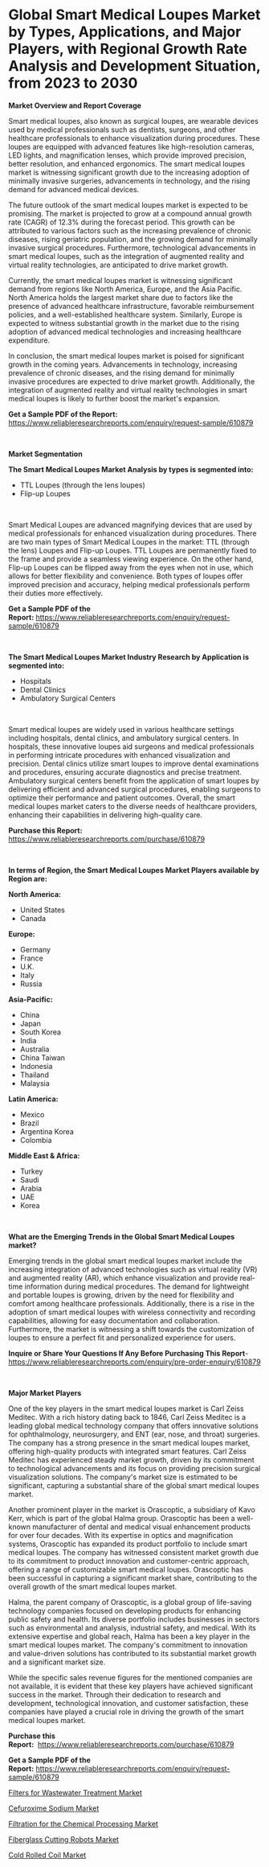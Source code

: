 <p><h1>Global Smart Medical Loupes Market by Types, Applications, and Major Players, with Regional Growth Rate Analysis and Development Situation, from 2023 to 2030</h1></p><p><strong>Market Overview and Report Coverage</strong></p>
<p><p>Smart medical loupes, also known as surgical loupes, are wearable devices used by medical professionals such as dentists, surgeons, and other healthcare professionals to enhance visualization during procedures. These loupes are equipped with advanced features like high-resolution cameras, LED lights, and magnification lenses, which provide improved precision, better resolution, and enhanced ergonomics. The smart medical loupes market is witnessing significant growth due to the increasing adoption of minimally invasive surgeries, advancements in technology, and the rising demand for advanced medical devices.</p><p>The future outlook of the smart medical loupes market is expected to be promising. The market is projected to grow at a compound annual growth rate (CAGR) of 12.3% during the forecast period. This growth can be attributed to various factors such as the increasing prevalence of chronic diseases, rising geriatric population, and the growing demand for minimally invasive surgical procedures. Furthermore, technological advancements in smart medical loupes, such as the integration of augmented reality and virtual reality technologies, are anticipated to drive market growth.</p><p>Currently, the smart medical loupes market is witnessing significant demand from regions like North America, Europe, and the Asia Pacific. North America holds the largest market share due to factors like the presence of advanced healthcare infrastructure, favorable reimbursement policies, and a well-established healthcare system. Similarly, Europe is expected to witness substantial growth in the market due to the rising adoption of advanced medical technologies and increasing healthcare expenditure.</p><p>In conclusion, the smart medical loupes market is poised for significant growth in the coming years. Advancements in technology, increasing prevalence of chronic diseases, and the rising demand for minimally invasive procedures are expected to drive market growth. Additionally, the integration of augmented reality and virtual reality technologies in smart medical loupes is likely to further boost the market's expansion.</p></p>
<p><strong>Get a Sample PDF of the Report:</strong> <a href="https://www.reliableresearchreports.com/enquiry/request-sample/610879">https://www.reliableresearchreports.com/enquiry/request-sample/610879</a></p>
<p>&nbsp;</p>
<p><strong>Market Segmentation</strong></p>
<p><strong>The Smart Medical Loupes Market Analysis by types is segmented into:</strong></p>
<p><ul><li>TTL Loupes (through the lens loupes)</li><li>Flip-up Loupes</li></ul></p>
<p>&nbsp;</p>
<p><p>Smart Medical Loupes are advanced magnifying devices that are used by medical professionals for enhanced visualization during procedures. There are two main types of Smart Medical Loupes in the market: TTL (through the lens) Loupes and Flip-up Loupes. TTL Loupes are permanently fixed to the frame and provide a seamless viewing experience. On the other hand, Flip-up Loupes can be flipped away from the eyes when not in use, which allows for better flexibility and convenience. Both types of loupes offer improved precision and accuracy, helping medical professionals perform their duties more effectively.</p></p>
<p><strong>Get a Sample PDF of the Report:</strong>&nbsp;<a href="https://www.reliableresearchreports.com/enquiry/request-sample/610879">https://www.reliableresearchreports.com/enquiry/request-sample/610879</a></p>
<p>&nbsp;</p>
<p><strong>The Smart Medical Loupes Market Industry Research by Application is segmented into:</strong></p>
<p><ul><li>Hospitals</li><li>Dental Clinics</li><li>Ambulatory Surgical Centers</li></ul></p>
<p>&nbsp;</p>
<p><p>Smart medical loupes are widely used in various healthcare settings including hospitals, dental clinics, and ambulatory surgical centers. In hospitals, these innovative loupes aid surgeons and medical professionals in performing intricate procedures with enhanced visualization and precision. Dental clinics utilize smart loupes to improve dental examinations and procedures, ensuring accurate diagnostics and precise treatment. Ambulatory surgical centers benefit from the application of smart loupes by delivering efficient and advanced surgical procedures, enabling surgeons to optimize their performance and patient outcomes. Overall, the smart medical loupes market caters to the diverse needs of healthcare providers, enhancing their capabilities in delivering high-quality care.</p></p>
<p><strong>Purchase this Report:</strong>&nbsp; <a href="https://www.reliableresearchreports.com/purchase/610879">https://www.reliableresearchreports.com/purchase/610879</a></p>
<p>&nbsp;</p>
<p><strong>In terms of Region, the Smart Medical Loupes Market Players available by Region are:</strong></p>
<p>
    <p> <strong> North America: </strong>
        <ul>
            <li>United States</li>
            <li>Canada</li>
        </ul>
        </p> 
    <p> <strong> Europe: </strong>
        <ul>
            <li>Germany</li>
            <li>France</li>
            <li>U.K.</li>
            <li>Italy</li>
            <li>Russia</li>
        </ul>
        </p> 
    <p> <strong> Asia-Pacific: </strong>
        <ul>
            <li>China</li>
            <li>Japan</li>
            <li>South Korea</li>
            <li>India</li>
            <li>Australia</li>
            <li>China Taiwan</li>
            <li>Indonesia</li>
            <li>Thailand</li>
            <li>Malaysia</li>
        </ul>
        </p> 
    <p> <strong> Latin America: </strong>
        <ul>
            <li>Mexico</li>
            <li>Brazil</li>
            <li>Argentina Korea</li>
            <li>Colombia</li>
        </ul>
        </p> 
    <p> <strong> Middle East & Africa: </strong>
        <ul>
            <li>Turkey</li>
            <li>Saudi</li>
            <li>Arabia</li>
            <li>UAE</li>
            <li>Korea</li>
        </ul>
    </p>
    </p>
<p>&nbsp;</p>
<p><strong>What are the Emerging Trends in the Global Smart Medical Loupes market?</strong></p>
<p><p>Emerging trends in the global smart medical loupes market include the increasing integration of advanced technologies such as virtual reality (VR) and augmented reality (AR), which enhance visualization and provide real-time information during medical procedures. The demand for lightweight and portable loupes is growing, driven by the need for flexibility and comfort among healthcare professionals. Additionally, there is a rise in the adoption of smart medical loupes with wireless connectivity and recording capabilities, allowing for easy documentation and collaboration. Furthermore, the market is witnessing a shift towards the customization of loupes to ensure a perfect fit and personalized experience for users.</p></p>
<p><strong>Inquire or Share Your Questions If Any Before Purchasing This Report</strong>- <a href="https://www.reliableresearchreports.com/enquiry/pre-order-enquiry/610879">https://www.reliableresearchreports.com/enquiry/pre-order-enquiry/610879</a></p>
<p>&nbsp;</p>
<p><strong>Major Market Players</strong></p>
<p><p>One of the key players in the smart medical loupes market is Carl Zeiss Meditec. With a rich history dating back to 1846, Carl Zeiss Meditec is a leading global medical technology company that offers innovative solutions for ophthalmology, neurosurgery, and ENT (ear, nose, and throat) surgeries. The company has a strong presence in the smart medical loupes market, offering high-quality products with integrated smart features. Carl Zeiss Meditec has experienced steady market growth, driven by its commitment to technological advancements and its focus on providing precision surgical visualization solutions. The company's market size is estimated to be significant, capturing a substantial share of the global smart medical loupes market.</p><p>Another prominent player in the market is Orascoptic, a subsidiary of Kavo Kerr, which is part of the global Halma group. Orascoptic has been a well-known manufacturer of dental and medical visual enhancement products for over four decades. With its expertise in optics and magnification systems, Orascoptic has expanded its product portfolio to include smart medical loupes. The company has witnessed consistent market growth due to its commitment to product innovation and customer-centric approach, offering a range of customizable smart medical loupes. Orascoptic has been successful in capturing a significant market share, contributing to the overall growth of the smart medical loupes market.</p><p>Halma, the parent company of Orascoptic, is a global group of life-saving technology companies focused on developing products for enhancing public safety and health. Its diverse portfolio includes businesses in sectors such as environmental and analysis, industrial safety, and medical. With its extensive expertise and global reach, Halma has been a key player in the smart medical loupes market. The company's commitment to innovation and value-driven solutions has contributed to its substantial market growth and a significant market size.</p><p>While the specific sales revenue figures for the mentioned companies are not available, it is evident that these key players have achieved significant success in the market. Through their dedication to research and development, technological innovation, and customer satisfaction, these companies have played a crucial role in driving the growth of the smart medical loupes market.</p></p>
<p><strong>Purchase this Report:</strong>&nbsp;&nbsp;<a href="https://www.reliableresearchreports.com/purchase/610879">https://www.reliableresearchreports.com/purchase/610879</a></p>
<p></p>
<p><strong>Get a Sample PDF of the Report:</strong>&nbsp;<a href="https://www.reliableresearchreports.com/enquiry/request-sample/610879">https://www.reliableresearchreports.com/enquiry/request-sample/610879</a></p>
<p><p><a href="https://www.linkedin.com/pulse/filters-wastewater-treatment-market-insights-players-forecast-u1jgc/">Filters for Wastewater Treatment Market</a></p><p><a href="https://medium.com/@karleeprice82/cefuroxime-sodium-market-size-growth-forecast-2023-2030-792d8d0695f5">Cefuroxime Sodium Market</a></p><p><a href="https://www.linkedin.com/pulse/filtration-chemical-processing-market-size-share-global-qwfec/">Filtration for the Chemical Processing Market</a></p><p><a href="https://www.linkedin.com/pulse/fiberglass-cutting-robots-market-insights-players-forecast-till-oadac/">Fiberglass Cutting Robots Market</a></p><p><a href="https://medium.com/@rosaerluke/cold-rolled-coil-market-size-growth-forecast-2023-2030-15fda6687aa6">Cold Rolled Coil Market</a></p></p>